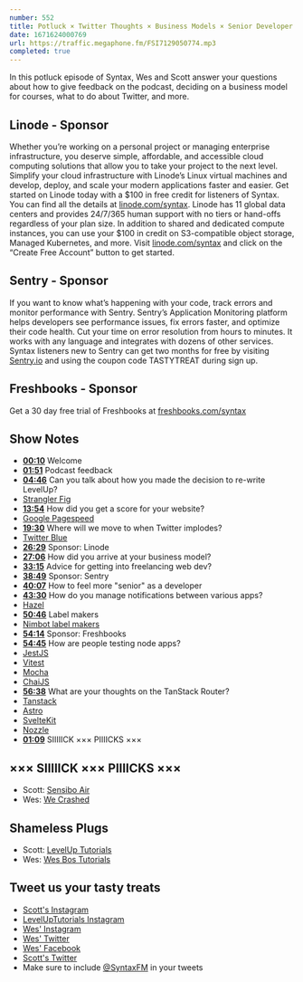 ```yaml
---
number: 552
title: Potluck × Twitter Thoughts × Business Models × Senior Developer
date: 1671624000769
url: https://traffic.megaphone.fm/FSI7129050774.mp3
completed: true
---
```


In this potluck episode of Syntax, Wes and Scott answer your questions about how to give feedback on the podcast, deciding on a business model for courses, what to do about Twitter, and more.

## Linode  - Sponsor

Whether you’re working on a personal project or managing enterprise infrastructure, you deserve simple, affordable, and accessible cloud computing solutions that allow you to take your project to the next level. Simplify your cloud infrastructure with Linode’s Linux virtual machines and develop, deploy, and scale your modern applications faster and easier. Get started on Linode today with a $100 in free credit for listeners of Syntax. You can find all the details at [linode.com/syntax](https://linode.com/syntax). Linode has 11 global data centers and provides 24/7/365 human support with no tiers or hand-offs regardless of your plan size. In addition to shared and dedicated compute instances, you can use your $100 in credit on S3-compatible object storage, Managed Kubernetes, and more. Visit [linode.com/syntax](https://linode.com/syntax) and click on the “Create Free Account” button to get started.

## Sentry - Sponsor

If you want to know what’s happening with your code, track errors and monitor performance with Sentry. Sentry’s Application Monitoring platform helps developers see performance issues, fix errors faster, and optimize their code health. Cut your time on error resolution from hours to minutes. It works with any language and integrates with dozens of other services. Syntax listeners new to Sentry can get two months for  free by visiting [Sentry.io](https://sentry.io) and using the coupon code TASTYTREAT during sign up.

## Freshbooks - Sponsor

Get a 30 day free trial of Freshbooks at [freshbooks.com/syntax](https://freshbooks.com/syntax)

## Show Notes

* **[00:10](#t=00:10)** Welcome
* **[01:51](#t=01:51)** Podcast feedback
* **[04:46](#t=04:46)** Can you talk about how you made the decision to re-write LevelUp?
* [Strangler Fig](https://learn.microsoft.com/en-us/azure/architecture/patterns/strangler-fig)
* **[13:54](#t=13:54)** How did you get a score for your website?
* [Google Pagespeed](https://developers.google.com/speed/)
* **[19:30](#t=19:30)** Where will we move to when Twitter implodes?
* [Twitter Blue](https://help.twitter.com/en/using-twitter/twitter-blue)
* **[26:29](#t=26:29)** Sponsor: Linode
* **[27:06](#t=27:06)** How did you arrive at your business model?
* **[33:15](#t=33:15)** Advice for getting into freelancing web dev?
* **[38:49](#t=38:49)** Sponsor: Sentry
* **[40:07](#t=40:07)** How to feel more "senior" as a developer
* **[43:30](#t=43:30)** How do you manage notifications between various apps?
* [Hazel](https://www.noodlesoft.com)
* **[50:46](#t=50:46)** Label makers
* [Nimbot label makers](https://niimbotd11.com)
* **[54:14](#t=54:14)** Sponsor: Freshbooks
* **[54:45](#t=54:45)** How are people testing node apps?
* [JestJS](https://jestjs.io)
* [Vitest](https://vitest.dev)
* [Mocha](https://mochajs.org)
* [ChaiJS](https://www.chaijs.com)
* **[56:38](#t=56:38)** What are your thoughts on the TanStack Router?
* [Tanstack](https://tanstack.com/router/v1/docs/overview)
* [Astro](https://astro.build)
* [SvelteKit](https://kit.svelte.dev)
* [Nozzle](https://nozzle.io)
* **[01:09](#t=01:09)** SIIIIICK ××× PIIIICKS ×××

## ××× SIIIIICK ××× PIIIICKS ×××

* Scott: [Sensibo Air](https://amzn.to/3VAbZor)
* Wes: [We Crashed](https://en.wikipedia.org/wiki/WeCrashed)

## Shameless Plugs

* Scott: [LevelUp Tutorials](https://levelup.video)
* Wes: [Wes Bos Tutorials](https://wesbos.com/courses)

## Tweet us your tasty treats

* [Scott's Instagram](https://www.instagram.com/stolinski/)
* [LevelUpTutorials Instagram](https://www.instagram.com/LevelUpTutorials/)
* [Wes' Instagram](https://www.instagram.com/wesbos/)
* [Wes' Twitter](https://twitter.com/wesbos)
* [Wes' Facebook](https://www.facebook.com/wesbos.developer)
* [Scott's Twitter](https://twitter.com/stolinski)
* Make sure to include [@SyntaxFM](https://twitter.com/SyntaxFM) in your tweets
